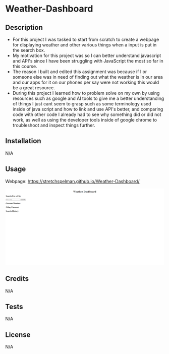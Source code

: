 # Weather-Dashboard

## Description
- For this project I was tasked to start from scratch to create a webpage for displaying weather and other various things when a input is put in the search box.
- My motivation for this project was so I can better understand javascript and API's since I have been struggling with JavaScript the most so far in this course.
- The reason I built and edited this assignment was because if I or someone else was in need of finding out what the weather is in our area and our apps for it on our phones per say were not working this would be a great resource.
- During this project I learned how to problem solve on my own by using resources such as google and AI tools to give me a better understanding of things I just cant seem to grasp such as some terminology used inside of java script and how to link and use API's better, and comparing code with other code I already had to see why something did or did not work, as well as using the developer tools inside of google chrome to troubleshoot and inspect things further.

## Installation
N/A

## Usage
Webpage: https://stretchspelman.github.io/Weather-Dashboard/

![Alttext](/assets/img/weather%20dashboard.png)

## Credits
N/A

## Tests
N/A

## License 
N/A